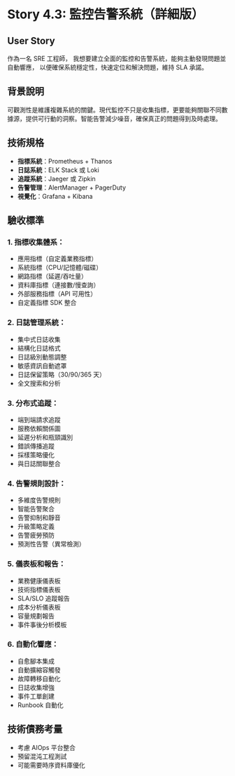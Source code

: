 # Story 4.3: 監控告警系統（詳細版）

## User Story
作為一名 SRE 工程師，
我想要建立全面的監控和告警系統，能夠主動發現問題並自動響應，
以便確保系統穩定性，快速定位和解決問題，維持 SLA 承諾。

## 背景說明
可觀測性是維護複雜系統的關鍵。現代監控不只是收集指標，更要能夠關聯不同數據源，提供可行動的洞察。智能告警減少噪音，確保真正的問題得到及時處理。

## 技術規格
- **指標系統**：Prometheus + Thanos
- **日誌系統**：ELK Stack 或 Loki
- **追蹤系統**：Jaeger 或 Zipkin
- **告警管理**：AlertManager + PagerDuty
- **視覺化**：Grafana + Kibana

## 驗收標準

### 1. 指標收集體系：
- 應用指標（自定義業務指標）
- 系統指標（CPU/記憶體/磁碟）
- 網路指標（延遲/吞吐量）
- 資料庫指標（連接數/慢查詢）
- 外部服務指標（API 可用性）
- 自定義指標 SDK 整合

### 2. 日誌管理系統：
- 集中式日誌收集
- 結構化日誌格式
- 日誌級別動態調整
- 敏感資訊自動遮罩
- 日誌保留策略（30/90/365 天）
- 全文搜索和分析

### 3. 分布式追蹤：
- 端到端請求追蹤
- 服務依賴關係圖
- 延遲分析和瓶頸識別
- 錯誤傳播追蹤
- 採樣策略優化
- 與日誌關聯整合

### 4. 告警規則設計：
- 多維度告警規則
- 智能告警聚合
- 告警抑制和靜音
- 升級策略定義
- 告警疲勞預防
- 預測性告警（異常檢測）

### 5. 儀表板和報告：
- 業務健康儀表板
- 技術指標儀表板
- SLA/SLO 追蹤報告
- 成本分析儀表板
- 容量規劃報告
- 事件事後分析模板

### 6. 自動化響應：
- 自愈腳本集成
- 自動擴縮容觸發
- 故障轉移自動化
- 日誌收集增強
- 事件工單創建
- Runbook 自動化

## 技術債務考量
- 考慮 AIOps 平台整合
- 預留混沌工程測試
- 可能需要時序資料庫優化
